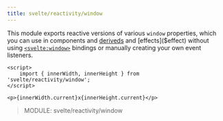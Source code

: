 ```yaml
---
title: svelte/reactivity/window
---
```


This module exports reactive versions of various `window` properties, which you can use in components and [deriveds]($derived) and [effects]($effect) without using [`<svelte:window>`](svelte-window) bindings or manually creating your own event listeners.

```svelte
<script>
	import { innerWidth, innerHeight } from 'svelte/reactivity/window';
</script>

<p>{innerWidth.current}x{innerHeight.current}</p>
```

> MODULE: svelte/reactivity/window
